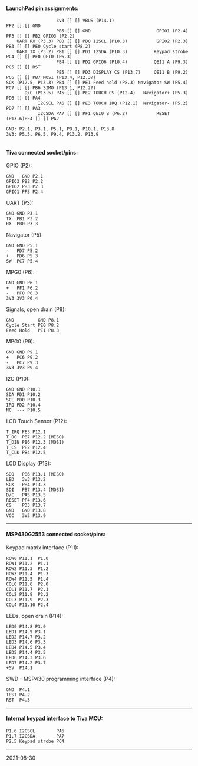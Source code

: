 #### LaunchPad pin assignments:

``` plain
                   3v3 [] [] VBUS (P14.1)                             PF2 [] [] GND
                   PB5 [] [] GND                         GPIO1 (P2.4) PF3 [] [] PB2 GPIO3 (P2.2)
    UART RX (P3.3) PB0 [] [] PD0 I2SCL (P10.3)           GPIO2 (P2.3) PB3 [] [] PE0 Cycle start (P8.2)
    UART TX (P3.2) PB1 [] [] PD1 I2SDA (P10.3)          Keypad strobe PC4 [] [] PF0 QEI0 (P6.3)
                   PE4 [] [] PD2 GPIO6 (P10.4)          QEI1 A (P9.3) PC5 [] [] RST
                   PE5 [] [] PD3 DISPLAY CS (P13.7)     QEI1 B (P9.2) PC6 [] [] PB7 MOSI (P13.4, P12.3?)
SCK (P12.5, P13.3) PB4 [] [] PE1 Feed hold (P8.3) Navigator SW (P5.4) PC7 [] [] PB6 SIMO (P13.1, P12.2?)
       D/C (P13.5) PA5 [] [] PE2 TOUCH CS (P12.4)   Navigator+ (P5.3) PD6 [] [] PA4
            I2CSCL PA6 [] [] PE3 TOUCH IRQ (P12.1)  Navigator- (P5.2) PD7 [] [] PA3
            I2CSDA PA7 [] [] PF1 QEI0 B (P6.2)           RESET (P13.6)PF4 [] [] PA2

GND: P2.1, P3.1, P5.1, P8.1, P10.1, P13.8
3V3: P5.5, P6.5, P9.4, P13.2, P13.9
 
```

#### Tiva connected socket/pins:

GPIO \(P2\):

```
GND   GND P2.1
GPIO3 PB2 P2.2
GPIO2 PB3 P2.3
GPIO1 PF3 P2.4
```

UART \(P3\):

```
GND GND P3.1
TX  PB1 P3.2
RX  PB0 P3.3
```

Navigator \(P5\):

```
GND GND P5.1
-   PD7 P5.2
+   PD6 P5.3
SW  PC7 P5.4
```

MPG0 \(P6)\:

```
GND GND P6.1
+   PF1 P6.2
-   PF0 P6.3
3V3 3V3 P6.4
```

Signals, open drain \(P8\):

```
GND         GND P8.1
Cycle Start PE0 P8.2
Feed Hold   PE1 P8.3
```

MPG0 \(P9\):

```
GND GND P9.1
+   PC6 P9.2
-   PC7 P9.3
3V3 3V3 P9.4
```

I2C \(P10\):

```
GND GND P10.1
SDA PD1 P10.2
SCL PD0 P10.3
IRQ PD2 P10.4
NC  --- P10.5
```

LCD Touch Sensor \(P12\):

```
T_IRQ PE3 P12.1
T_DO  PB7 P12.2 (MISO)
T_DIN PB6 P12.3 (MOSI)
T_CS  PE2 P12.4
T_CLK PB4 P12.5
```

LCD Display (P13):

```
SDO   PB6 P13.1 (MISO)
LED   3v3 P13.2
SCK   PB4 P13.3
SDI   PB7 P13.4 (MOSI)
D/C   PA5 P13.5
RESET PF4 P13.6
CS    PD3 P13.7
GND   GND P13.8
VCC   3V3 P13.9
```

---

#### MSP430G2553 connected socket/pins:

Keypad matrix interface \(P11\):

```
ROW0 P11.1  P1.0
ROW1 P11.2  P1.1
ROW2 P11.3  P1.2
ROW3 P11.4  P1.3
ROW4 P11.5  P1.4
COL0 P11.6  P2.0
COL1 P11.7  P2.1
COL2 P11.8  P2.2
COL3 P11.9  P2.3
COL4 P11.10 P2.4
```

LEDs, open drain \(P14\):

```
LED0 P14.8 P3.0
LED1 P14.9 P3.1
LED2 P14.7 P3.2
LED3 P14.6 P3.3
LED4 P14.5 P3.4
LED5 P14.4 P3.5
LED6 P14.3 P3.6
LED7 P14.2 P3.7
+5V  P14.1
```

SWD - MSP430 programming interface \(P4\):

```
GND  P4.1
TEST P4.2
RST  P4.3
```

---

#### Internal keypad interface to Tiva MCU:

```
P1.6 I2CSCL        PA6
P1.7 I2CSDA        PA7
P2.5 Keypad strobe PC4
```

---
2021-08-30
